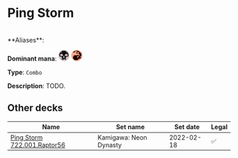 <!-- This page is automatically generated by Myr: do not update it manually. Changes directly applied here will be lost. -->
# Ping Storm
<br/>
**Aliases**: 

**Dominant mana**: <img src="../resources/images/mana/B.png" width="25"/> <img src="../resources/images/mana/R.png" width="25"/>

**Type**: `Combo`

**Description**: TODO.








## **Other decks**

| Name | Set name | Set date | Legal |
| -----| -------- | -------- | ----- |
| [Ping Storm 722.001.Raptor56](https://www.mtggoldfish.com/deck/4643658) | Kamigawa: Neon Dynasty | 2022-02-18 | ✅ |





